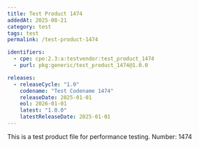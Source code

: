 ```yaml
---
title: Test Product 1474
addedAt: 2025-08-21
category: test
tags: test
permalink: /test-product-1474

identifiers:
  - cpe: cpe:2.3:a:testvendor:test_product_1474
  - purl: pkg:generic/test_product_1474@1.0.0

releases:
  - releaseCycle: "1.0"
    codename: "Test Codename 1474"
    releaseDate: 2025-01-01
    eol: 2026-01-01
    latest: "1.0.0"
    latestReleaseDate: 2025-01-01
---
```


This is a test product file for performance testing. Number: 1474
